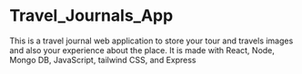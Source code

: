 # Travel_Journals_App
This is a travel journal web application to store your tour and travels images and also your experience about the place. It is made with React, Node, Mongo DB, JavaScript, tailwind CSS, and Express
